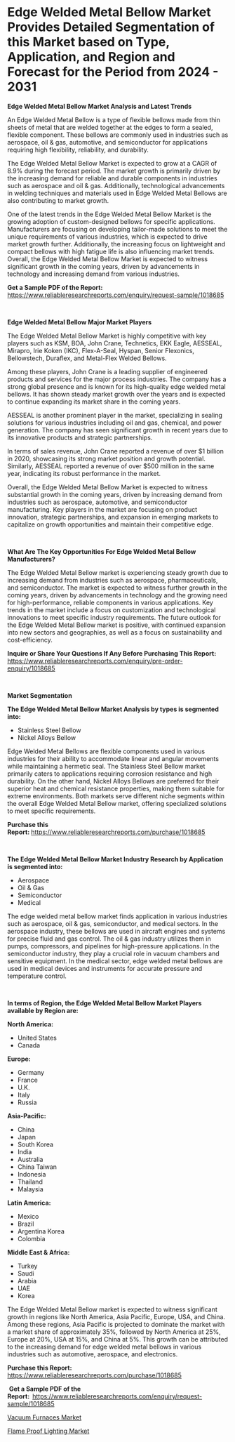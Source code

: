 <p><h1>Edge Welded Metal Bellow Market Provides Detailed Segmentation of this Market based on Type, Application, and Region and Forecast for the Period from 2024 - 2031</h1></p><p><strong>Edge Welded Metal Bellow Market Analysis and Latest Trends</strong></p>
<p><p>An Edge Welded Metal Bellow is a type of flexible bellows made from thin sheets of metal that are welded together at the edges to form a sealed, flexible component. These bellows are commonly used in industries such as aerospace, oil & gas, automotive, and semiconductor for applications requiring high flexibility, reliability, and durability.</p><p>The Edge Welded Metal Bellow Market is expected to grow at a CAGR of 8.9% during the forecast period. The market growth is primarily driven by the increasing demand for reliable and durable components in industries such as aerospace and oil & gas. Additionally, technological advancements in welding techniques and materials used in Edge Welded Metal Bellows are also contributing to market growth.</p><p>One of the latest trends in the Edge Welded Metal Bellow Market is the growing adoption of custom-designed bellows for specific applications. Manufacturers are focusing on developing tailor-made solutions to meet the unique requirements of various industries, which is expected to drive market growth further. Additionally, the increasing focus on lightweight and compact bellows with high fatigue life is also influencing market trends. Overall, the Edge Welded Metal Bellow Market is expected to witness significant growth in the coming years, driven by advancements in technology and increasing demand from various industries.</p></p>
<p><strong>Get a Sample PDF of the Report:&nbsp;</strong> <a href="https://www.reliableresearchreports.com/enquiry/request-sample/1018685">https://www.reliableresearchreports.com/enquiry/request-sample/1018685</a></p>
<p>&nbsp;</p>
<p><strong>Edge Welded Metal Bellow Major Market Players</strong></p>
<p><p>The Edge Welded Metal Bellow Market is highly competitive with key players such as KSM, BOA, John Crane, Technetics, EKK Eagle, AESSEAL, Mirapro, Irie Koken (IKC), Flex-A-Seal, Hyspan, Senior Flexonics, Bellowstech, Duraflex, and Metal-Flex Welded Bellows.</p><p>Among these players, John Crane is a leading supplier of engineered products and services for the major process industries. The company has a strong global presence and is known for its high-quality edge welded metal bellows. It has shown steady market growth over the years and is expected to continue expanding its market share in the coming years.</p><p>AESSEAL is another prominent player in the market, specializing in sealing solutions for various industries including oil and gas, chemical, and power generation. The company has seen significant growth in recent years due to its innovative products and strategic partnerships.</p><p>In terms of sales revenue, John Crane reported a revenue of over $1 billion in 2020, showcasing its strong market position and growth potential. Similarly, AESSEAL reported a revenue of over $500 million in the same year, indicating its robust performance in the market.</p><p>Overall, the Edge Welded Metal Bellow Market is expected to witness substantial growth in the coming years, driven by increasing demand from industries such as aerospace, automotive, and semiconductor manufacturing. Key players in the market are focusing on product innovation, strategic partnerships, and expansion in emerging markets to capitalize on growth opportunities and maintain their competitive edge.</p></p>
<p>&nbsp;</p>
<p><strong>What Are The Key Opportunities For Edge Welded Metal Bellow Manufacturers?</strong></p>
<p><p>The Edge Welded Metal Bellow market is experiencing steady growth due to increasing demand from industries such as aerospace, pharmaceuticals, and semiconductor. The market is expected to witness further growth in the coming years, driven by advancements in technology and the growing need for high-performance, reliable components in various applications. Key trends in the market include a focus on customization and technological innovations to meet specific industry requirements. The future outlook for the Edge Welded Metal Bellow market is positive, with continued expansion into new sectors and geographies, as well as a focus on sustainability and cost-efficiency.</p></p>
<p><strong>Inquire or Share Your Questions If Any Before Purchasing This Report:</strong> <a href="https://www.reliableresearchreports.com/enquiry/pre-order-enquiry/1018685">https://www.reliableresearchreports.com/enquiry/pre-order-enquiry/1018685</a></p>
<p>&nbsp;</p>
<p><strong>Market Segmentation</strong></p>
<p><strong>The Edge Welded Metal Bellow Market Analysis by types is segmented into:</strong></p>
<p><ul><li>Stainless Steel Bellow</li><li>Nickel Alloys Bellow</li></ul></p>
<p><p>Edge Welded Metal Bellows are flexible components used in various industries for their ability to accommodate linear and angular movements while maintaining a hermetic seal. The Stainless Steel Bellow market primarily caters to applications requiring corrosion resistance and high durability. On the other hand, Nickel Alloys Bellows are preferred for their superior heat and chemical resistance properties, making them suitable for extreme environments. Both markets serve different niche segments within the overall Edge Welded Metal Bellow market, offering specialized solutions to meet specific requirements.</p></p>
<p><strong>Purchase this Report:&nbsp;</strong><a href="https://www.reliableresearchreports.com/purchase/1018685">https://www.reliableresearchreports.com/purchase/1018685</a></p>
<p>&nbsp;</p>
<p><strong>The Edge Welded Metal Bellow Market Industry Research by Application is segmented into:</strong></p>
<p><ul><li>Aerospace</li><li>Oil & Gas</li><li>Semiconductor</li><li>Medical</li></ul></p>
<p><p>The edge welded metal bellow market finds application in various industries such as aerospace, oil & gas, semiconductor, and medical sectors. In the aerospace industry, these bellows are used in aircraft engines and systems for precise fluid and gas control. The oil & gas industry utilizes them in pumps, compressors, and pipelines for high-pressure applications. In the semiconductor industry, they play a crucial role in vacuum chambers and sensitive equipment. In the medical sector, edge welded metal bellows are used in medical devices and instruments for accurate pressure and temperature control.</p></p>
<p>&nbsp;</p>
<p><strong>In terms of Region, the Edge Welded Metal Bellow Market Players available by Region are:</strong></p>
<p>
    <p> <strong> North America: </strong>
        <ul>
            <li>United States</li>
            <li>Canada</li>
        </ul>
        </p> 
    <p> <strong> Europe: </strong>
        <ul>
            <li>Germany</li>
            <li>France</li>
            <li>U.K.</li>
            <li>Italy</li>
            <li>Russia</li>
        </ul>
        </p> 
    <p> <strong> Asia-Pacific: </strong>
        <ul>
            <li>China</li>
            <li>Japan</li>
            <li>South Korea</li>
            <li>India</li>
            <li>Australia</li>
            <li>China Taiwan</li>
            <li>Indonesia</li>
            <li>Thailand</li>
            <li>Malaysia</li>
        </ul>
        </p> 
    <p> <strong> Latin America: </strong>
        <ul>
            <li>Mexico</li>
            <li>Brazil</li>
            <li>Argentina Korea</li>
            <li>Colombia</li>
        </ul>
        </p> 
    <p> <strong> Middle East & Africa: </strong>
        <ul>
            <li>Turkey</li>
            <li>Saudi</li>
            <li>Arabia</li>
            <li>UAE</li>
            <li>Korea</li>
        </ul>
    </p>
    </p>
<p><p>The Edge Welded Metal Bellow market is expected to witness significant growth in regions like North America, Asia Pacific, Europe, USA, and China. Among these regions, Asia Pacific is projected to dominate the market with a market share of approximately 35%, followed by North America at 25%, Europe at 20%, USA at 15%, and China at 5%. This growth can be attributed to the increasing demand for edge welded metal bellows in various industries such as automotive, aerospace, and electronics.</p></p>
<p><strong>Purchase this Report: </strong><a href="https://www.reliableresearchreports.com/purchase/1018685">https://www.reliableresearchreports.com/purchase/1018685</a></p>
<p>&nbsp;<strong>Get a Sample PDF of the Report:&nbsp;&nbsp;</strong><a href="https://www.reliableresearchreports.com/enquiry/request-sample/1018685">https://www.reliableresearchreports.com/enquiry/request-sample/1018685</a></p>
<p><strong></strong></p>
<p><p><a href="https://github.com/bmorecock/Market-Research-Report-List-1/blob/main/vacuum-furnaces-market.md">Vacuum Furnaces Market</a></p><p><a href="https://github.com/Krish2023na/Market-Research-Report-List-3/blob/main/flame-proof-lighting-market.md">Flame Proof Lighting Market</a></p></p>